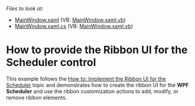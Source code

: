 <!-- default file list -->
*Files to look at*:

* [MainWindow.xaml](./CS/SchedulerRibbonExample/MainWindow.xaml) (VB: [MainWindow.xaml.vb](./VB/SchedulerRibbonExample/MainWindow.xaml.vb))
* [MainWindow.xaml.cs](./CS/SchedulerRibbonExample/MainWindow.xaml.cs) (VB: [MainWindow.xaml.vb](./VB/SchedulerRibbonExample/MainWindow.xaml.vb))
<!-- default file list end -->
# How to provide the Ribbon UI for the Scheduler control


This example follows the <a href="http://help.devexpress.com/#WPF/CustomDocument115303">How to: Implement the Ribbon UI for the Scheduler</a> topic and demonstrates how to create the ribbon UI for the <strong>WPF Scheduler</strong> and use the ribbon customization actions to add, modify, or remove ribbon elements.<br><br>

<br/>


